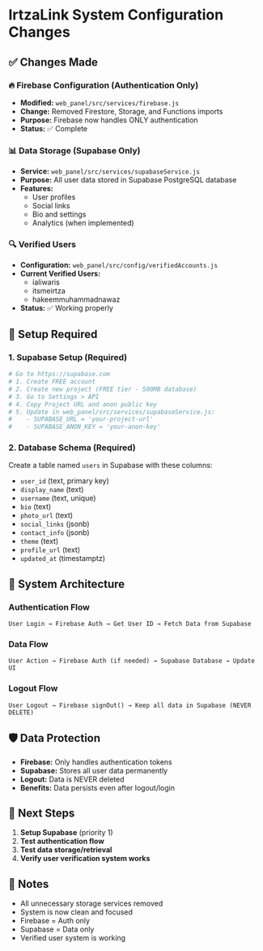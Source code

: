 # IrtzaLink System Configuration Changes

## ✅ Changes Made

### 🔥 Firebase Configuration (Authentication Only)
- **Modified:** `web_panel/src/services/firebase.js`
- **Change:** Removed Firestore, Storage, and Functions imports
- **Purpose:** Firebase now handles ONLY authentication
- **Status:** ✅ Complete

### 📊 Data Storage (Supabase Only)
- **Service:** `web_panel/src/services/supabaseService.js`
- **Purpose:** All user data stored in Supabase PostgreSQL database
- **Features:**
  - User profiles
  - Social links
  - Bio and settings
  - Analytics (when implemented)

### 🔍 Verified Users
- **Configuration:** `web_panel/src/config/verifiedAccounts.js`
- **Current Verified Users:**
  - ialiwaris
  - itsmeirtza  
  - hakeemmuhammadnawaz
- **Status:** ✅ Working properly

## 🔧 Setup Required

### 1. Supabase Setup (Required)
```bash
# Go to https://supabase.com
# 1. Create FREE account
# 2. Create new project (FREE tier - 500MB database)
# 3. Go to Settings > API
# 4. Copy Project URL and anon public key
# 5. Update in web_panel/src/services/supabaseService.js:
#    - SUPABASE_URL = 'your-project-url'
#    - SUPABASE_ANON_KEY = 'your-anon-key'
```

### 2. Database Schema (Required)
Create a table named `users` in Supabase with these columns:
- `user_id` (text, primary key)
- `display_name` (text)
- `username` (text, unique)
- `bio` (text)
- `photo_url` (text)
- `social_links` (jsonb)
- `contact_info` (jsonb)
- `theme` (text)
- `profile_url` (text)
- `updated_at` (timestamptz)

## 🎯 System Architecture

### Authentication Flow
```
User Login → Firebase Auth → Get User ID → Fetch Data from Supabase
```

### Data Flow
```
User Action → Firebase Auth (if needed) → Supabase Database → Update UI
```

### Logout Flow
```
User Logout → Firebase signOut() → Keep all data in Supabase (NEVER DELETE)
```

## 🛡️ Data Protection
- **Firebase:** Only handles authentication tokens
- **Supabase:** Stores all user data permanently
- **Logout:** Data is NEVER deleted
- **Benefits:** Data persists even after logout/login

## 🔮 Next Steps

1. **Setup Supabase** (priority 1)
2. **Test authentication flow**
3. **Test data storage/retrieval** 
4. **Verify user verification system works**

## 📝 Notes
- All unnecessary storage services removed
- System is now clean and focused
- Firebase = Auth only
- Supabase = Data only
- Verified user system is working